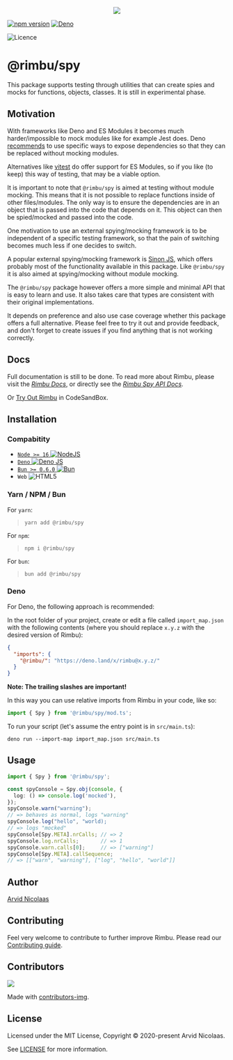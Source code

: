 <p align="center">
    <img src="https://github.com/rimbu-org/rimbu/raw/main/assets/rimbu_logo.svg" />
</p>

[![npm version](https://badge.fury.io/js/@rimbu%2Fspy.svg)](https://www.npmjs.com/package/@rimbu/spy) [![Deno](https://shield.deno.dev/x/rimbu)](http://deno.land/x/rimbu)

![Licence](https://img.shields.io/github/license/rimbu-org/rimbu)

# @rimbu/spy

This package supports testing through utilities that can create spies and mocks for functions, objects, classes. It is still in experimental phase.

## Motivation

With frameworks like Deno and ES Modules it becomes much harder/impossible to mock modules like for example Jest does. Deno [recommends](https://deno.land/manual@v1.25.2/testing/mocking) to use specific ways to expose dependencies so that they can be replaced without mocking modules.

Alternatives like [vitest](https://vitest.dev/) do offer support for ES Modules, so if you like (to keep) this way of testing, that may be a viable option.

It is important to note that `@rimbu/spy` is aimed at testing without module mocking. This means that it is not possible to replace functions inside of other files/modules. The only way is to ensure the dependencies are in an object that is passed into the code that depends on it. This object can then be spied/mocked and passed into the code.

One motivation to use an external spying/mocking framework is to be independent of a specific testing framework, so that the pain of switching becomes much less if one decides to switch.

A popular external spying/mocking framework is [Sinon JS](https://sinonjs.org/), which offers probably most of the functionality available in this package. Like `@rimbu/spy` it is also aimed at spying/mocking without module mocking.

The `@rimbu/spy` package however offers a more simple and minimal API that is easy to learn and use. It also takes care that types are consistent with their original implementations.

It depends on preference and also use case coverage whether this package offers a full alternative. Please feel free to try it out and provide feedback, and don't forget to create issues if you find anything that is not working correctly.

## Docs

Full documentation is still to be done. To read more about Rimbu, please visit the _[Rimbu Docs](https://rimbu.org)_, or directly see the _[Rimbu Spy API Docs](https://rimbu.org/api/rimbu/spy)_.

Or [Try Out Rimbu](https://codesandbox.io/s/github/vitoke/rimbu-sandbox/tree/main?previewwindow=console&view=split&editorsize=65&moduleview=1&module=/src/index.ts) in CodeSandBox.

## Installation

### Compabitity

- [`Node >= 16` ![NodeJS](https://img.shields.io/badge/node.js-6DA55F?logo=node.js&logoColor=white)](https://nodejs.org)
- [`Deno` ![Deno JS](https://img.shields.io/badge/deno%20js-000000?logo=deno&logoColor=white)](https://deno.com/runtime)
- [`Bun >= 0.6.0` ![Bun](https://img.shields.io/badge/Bun-%23000000.svg?logoColor=white)](https://bun.sh/)
- `Web` ![HTML5](https://img.shields.io/badge/html5-%23E34F26.svg?logoColor=white)

### Yarn / NPM / Bun

For `yarn`:

> `yarn add @rimbu/spy`

For `npm`:

> `npm i @rimbu/spy`

For `bun`:

> `bun add @rimbu/spy`

### Deno

For Deno, the following approach is recommended:

In the root folder of your project, create or edit a file called `import_map.json` with the following contents (where you should replace `x.y.z` with the desired version of Rimbu):

```json
{
  "imports": {
    "@rimbu/": "https://deno.land/x/rimbu@x.y.z/"
  }
}
```

**Note: The trailing slashes are important!**

In this way you can use relative imports from Rimbu in your code, like so:

```ts
import { Spy } from '@rimbu/spy/mod.ts';
```

To run your script (let's assume the entry point is in `src/main.ts`):

`deno run --import-map import_map.json src/main.ts`

## Usage

```ts
import { Spy } from '@rimbu/spy';

const spyConsole = Spy.obj(console, {
  log: () => console.log('mocked'),
});
spyConsole.warn("warning");
// => behaves as normal, logs "warning"
spyConsole.log("hello", "world);
// => logs "mocked"
spyConsole[Spy.META].nrCalls; // => 2
spyConsole.log.nrCalls;       // => 1
spyConsole.warn.calls[0];     // => ["warning"]
spyConsole[Spy.META].callSequence;
// => [["warn", "warning"], ["log", "hello", "world"]]
```

## Author

[Arvid Nicolaas](https://github.com/vitoke)

## Contributing

Feel very welcome to contribute to further improve Rimbu. Please read our [Contributing guide](https://github.com/rimbu-org/rimbu/blob/main/CONTRIBUTING.md).

## Contributors

<img src = "https://contrib.rocks/image?repo=rimbu-org/rimbu"/>

Made with [contributors-img](https://contrib.rocks).

## License

Licensed under the MIT License, Copyright © 2020-present Arvid Nicolaas.

See [LICENSE](./LICENSE) for more information.

